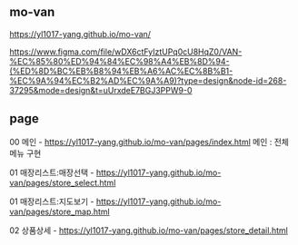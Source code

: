 ## mo-van
<a href="https://yl1017-yang.github.io/mo-van/" target="_blank">https://yl1017-yang.github.io/mo-van/</a>

https://www.figma.com/file/wDX6ctFyIztUPq0cU8HqZ0/VAN-%EC%85%80%ED%94%84%EC%98%A4%EB%8D%94-(%ED%8D%BC%EB%B8%94%EB%A6%AC%EC%8B%B1-%EC%9A%94%EC%B2%AD%EC%9A%A9)?type=design&node-id=268-37295&mode=design&t=uUrxdeE7BGJ3PPW9-0


## page
00 메인 - <a href="https://yl1017-yang.github.io/mo-van/pages/index.html" target="_blank">https://yl1017-yang.github.io/mo-van/pages/index.html</a>
	메인 : 전체 메뉴 구현

01 매장리스트:매장선택 - <a href="https://yl1017-yang.github.io/mo-van/pages/store_select.html" target="_blank">https://yl1017-yang.github.io/mo-van/pages/store_select.html</a>

01 매장리스트:지도보기 - <a href="https://yl1017-yang.github.io/mo-van/pages/store_map.html" target="_blank">https://yl1017-yang.github.io/mo-van/pages/store_map.html</a>

02 상품상세 - <a href="https://yl1017-yang.github.io/mo-van/pages/store_detail.html" target="_blank">https://yl1017-yang.github.io/mo-van/pages/store_detail.html</a>